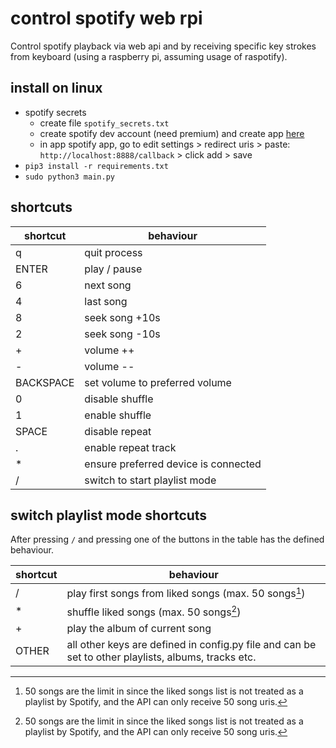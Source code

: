 # control spotify web rpi
Control spotify playback via web api and by receiving specific key strokes from keyboard (using a raspberry pi, assuming usage of raspotify).

## install on linux
* spotify secrets
  * create file `spotify_secrets.txt`
  * create spotify dev account (need premium) and create app [here](https://developer.spotify.com/dashboard/login)
  * in app spotify app, go to edit settings > redirect uris > paste: `http://localhost:8888/callback` > click add > save
* `pip3 install -r requirements.txt`
* `sudo python3 main.py`

## shortcuts
shortcut | behaviour
--- | ---
q | quit process
ENTER | play / pause
6 | next song
4 | last song
8 | seek song +10s
2 | seek song -10s
\+ | volume ++
\- | volume --
BACKSPACE | set volume to preferred volume
0 | disable shuffle
1 | enable shuffle
SPACE | disable repeat
. | enable repeat track
\* | ensure preferred device is connected
/ | switch to start playlist mode

## switch playlist mode shortcuts
After pressing `/` and pressing one of the buttons in the table has the defined behaviour.

shortcut | behaviour
--- | ---
/ | play first songs from liked songs (max. 50 songs[^1])
\* | shuffle liked songs (max. 50 songs[^1])
\+ | play the album of current song
OTHER | all other keys are defined in config.py file and can be set to other playlists, albums, tracks etc.


[^1]: 50 songs are the limit in since the liked songs list is not treated as a playlist by Spotify, and the API can only receive 50 song uris.